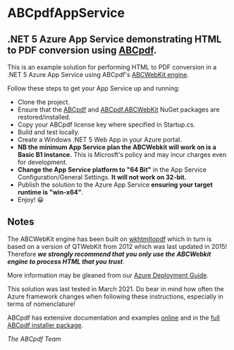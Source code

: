 <h1>ABCpdfAppService</h1>
<h2>.NET 5 Azure App Service demonstrating HTML to PDF conversion using <a href="https://www.websupergoo.com/abcpdf-1.aspx">ABCpdf</a>.</h2>
<p>This is an example solution for performing HTML to PDF conversion in a .NET 5 Azure App Service using ABCpdf's <a href="https://www.websupergoo.com/helppdfnet/default.htm?page=source%2F5-abcpdf%2Fxhtmloptions%2F2-properties%2F2-forwebkit.htm">
ABCWebKit engine</a>.</p>
<p>Follow these steps to get your App Service up and running:</p>
<ul>
<li>Clone the project.</li>
<li>Ensure that the <a href="https://www.nuget.org/packages/ABCpdf/">ABCpdf</a> and <a href="">ABCpdf.ABCWebKit</a> NuGet packages are restored/installed.</li>
<li>Copy your ABCpdf license key where specified in Startup.cs.</li>
<li>Build and test locally.</li>
<li>Create a Windows .NET 5 Web App in your Azure portal.</li>
<li><strong>NB the minimum App Service plan the ABCWebkit will work on is a Basic B1 instance.</strong> This is Microsft's policy and may incur charges even for development.</li>
<li><strong>Change the App Service platform to "64 Bit"</strong> in the App Service Configuration/General Settings. <strong>It will not work on 32-bit.</strong></li> 
<li>Publish the solution to the Azure App Service <strong>ensuring your target runtime is "win-x64"</strong>.</li>
<li>Enjoy! &#128512;</li>
</ul>
<h2>Notes</h2>
<p>The ABCWebKit engine has been built on <a href="https://wkhtmltopdf.org/">wkhtmltopdf</a> which in turn is based on a version of QTWebKit 
from 2012 which was last updated in 2015! Therefore <strong><em>we strongly recommend that you only use the ABCWebkit engine to process HTML that you trust</em></strong>.</p>
<p>More information may be gleaned from our <a href="https://www.websupergoo.com/support-azure-abcpdf.aspx">Azure Deployment Guide</a>.</p>
<p>This solution was last tested in March 2021. Do bear in mind how often the Azure framework changes when following these instructions, especially in terms of nomenclature!</p>
<p>ABCpdf has extensive documentation and examples <a href="https://www.websupergoo.com/helppdfnet/default.htm">online</a> and in the <a href="https://www.websupergoo.com/abcpdf-download.aspx">full ABCpdf installer package</a>.</p>
<em>The ABCpdf Team</em>
